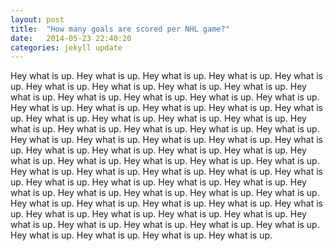 ```yaml
---
layout: post
title:  "How many goals are scored per NHL game?"
date:   2014-05-23 22:40:20
categories: jekyll update
---
```


Hey what is up.  Hey what is up.  Hey what is up.  Hey what is up.  Hey what is up.  Hey what is up.  Hey what is up.  Hey what is up.  Hey what is up.  Hey what is up.  Hey what is up.  Hey what is up.  Hey what is up.  Hey what is up.  Hey what is up.  Hey what is up.  Hey what is up.  Hey what is up.  Hey what is up.  Hey what is up.  Hey what is up.  Hey what is up.  Hey what is up.  Hey what is up.  Hey what is up.  Hey what is up.  Hey what is up.  Hey what is up.  Hey what is up.  Hey what is up.  Hey what is up.  Hey what is up.  Hey what is up.  Hey what is up.  Hey what is up.  Hey what is up.  Hey what is up.  Hey what is up.  Hey what is up.  Hey what is up.  Hey what is up.  Hey what is up.  Hey what is up.  Hey what is up.  Hey what is up.  Hey what is up.  Hey what is up.  Hey what is up.  Hey what is up.  Hey what is up.  Hey what is up.  Hey what is up.  Hey what is up.  Hey what is up.  Hey what is up.  Hey what is up.  Hey what is up.  Hey what is up.  Hey what is up.  Hey what is up.  Hey what is up.  Hey what is up.  Hey what is up.  Hey what is up.  Hey what is up.  Hey what is up.  Hey what is up.  Hey what is up.  Hey what is up.  Hey what is up.  Hey what is up.  Hey what is up.  Hey what is up.  Hey what is up.  